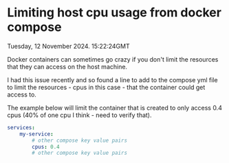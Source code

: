 # Limiting host cpu usage from docker compose

Tuesday, 12 November 2024. 15:22:24GMT

Docker containers can sometimes go crazy if you don't limit the resources that they can access on the host machine.

I had this issue recently and so found a line to add to the compose yml file to limit the resources - cpus in this case - that the container could get access to.

The example below will limit the container that is created to only access 0.4 cpus (40% of one cpu I think - need to verify that).

```yaml
services:
    my-service:
        # other compose key value pairs
        cpus: 0.4
        # other compose key value pairs
```
